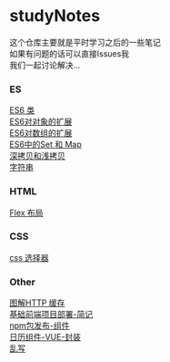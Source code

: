 # studyNotes
这个仓库主要就是平时学习之后的一些笔记<br>
如果有问题的话可以直接Issues我<br>
我们一起讨论解决...<br>

### ES
[ES6 类](https://github.com/yangzaiwangzi/studyNotes/blob/master/class.md)<br>
[ES6对对象的扩展](https://github.com/yangzaiwangzi/studyNotes/blob/master/upDateObject.md)<br>
[ES6对数组的扩展](https://github.com/yangzaiwangzi/studyNotes/blob/master/updateArray.md)<br>
[ES6中的Set 和 Map](https://github.com/yangzaiwangzi/studyNotes/blob/master/Set&Map.md)<br>
[深拷贝和浅拷贝](https://github.com/yangzaiwangzi/studyNotes/blob/master/extend.md)<br>
[字符串](https://github.com/yangzaiwangzi/studyNotes/blob/master/upDateString.md)<br>

### HTML
[Flex 布局](https://github.com/yangzaiwangzi/studyNotes/blob/master/flexible.md)<br>

### CSS
[css 选择器](https://github.com/yangzaiwangzi/studyNotes/blob/master/cssSelector.md)<br>

### Other
[图解HTTP 缓存](https://github.com/yangzaiwangzi/studyNotes/blob/master/HTTPcache.md)<br>
[基础前端项目部署-简记](https://github.com/yangzaiwangzi/studyNotes/blob/master/centOsToProject.md)<br> 
[npm包发布-组件](https://github.com/yangzaiwangzi/studyNotes/blob/master/publishNpm.md)<br> 
[日历组件-VUE-封装](https://github.com/yangzaiwangzi/studyNotes/blob/master/calendar-vue.md)<br>
[乱写](https://github.com/yangzaiwangzi/studyNotes/blob/master/other.md)<br> 
